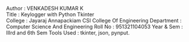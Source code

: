 Author     : VENKADESH KUMAR K<br>
Title      : Keylogger with Python Tkinter<br>
College    : Jayaraj Annapackiam CSI College Of Engineering
Department : Computer Science And Engineering
Roll No    : 951321104053
Year & Sem : IIIrd and 6th Sem
Tools Used : tkinter, json, pynput.
